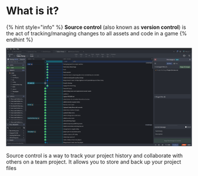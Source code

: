 # What is it?

{% hint style="info" %}
**Source control** (also known as **version control**) is the act of tracking/managing changes to all assets and code in a game
{% endhint %}

![Tobor Party's Repo](../.gitbook/assets/sourceControl.png)

Source control is a way to track your project history and collaborate with others on a team project. It allows you to store and back up your project files
